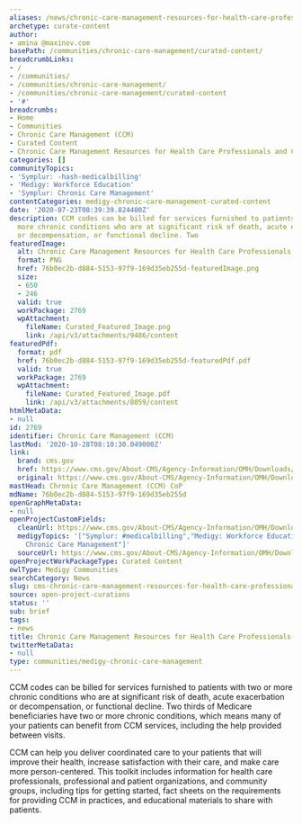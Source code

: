 ```yaml
---
aliases: /news/chronic-care-management-resources-for-health-care-professionals-and-communities
archetype: curate-content
author:
- amina @maxinov.com
basePath: /communities/chronic-care-management/curated-content/
breadcrumbLinks:
- /
- /communities/
- /communities/chronic-care-management/
- /communities/chronic-care-management/curated-content
- '#'
breadcrumbs:
- Home
- Communities
- Chronic Care Management (CCM)
- Curated Content
- Chronic Care Management Resources for Health Care Professionals and Communities
categories: []
communityTopics:
- 'Symplur: -hash-medicalbilling'
- 'Medigy: Workforce Education'
- 'Symplur: Chronic Care Management'
contentCategories: medigy-chronic-care-management-curated-content
date: '2020-07-23T08:39:39.824400Z'
description: CCM codes can be billed for services furnished to patients with two or
  more chronic conditions who are at significant risk of death, acute exacerbation
  or decompensation, or functional decline. Two
featuredImage:
  alt: Chronic Care Management Resources for Health Care Professionals and Communities
  format: PNG
  href: 76b0ec2b-d884-5153-97f9-169d35eb255d-featuredImage.png
  size:
  - 650
  - 246
  valid: true
  workPackage: 2769
  wpAttachment:
    fileName: Curated_Featured_Image.png
    link: /api/v3/attachments/9486/content
featuredPdf:
  format: pdf
  href: 76b0ec2b-d884-5153-97f9-169d35eb255d-featuredPdf.pdf
  valid: true
  workPackage: 2769
  wpAttachment:
    fileName: Curated_Featured_Image.pdf
    link: /api/v3/attachments/8059/content
htmlMetaData:
- null
id: 2769
identifier: Chronic Care Management (CCM)
lastMod: '2020-10-28T08:10:30.049000Z'
link:
  brand: cms.gov
  href: https://www.cms.gov/About-CMS/Agency-Information/OMH/Downloads/connected-hcptoolkit.pdf
  original: https://www.cms.gov/About-CMS/Agency-Information/OMH/Downloads/connected-hcptoolkit.pdf
mastHead: Chronic Care Management (CCM) CoP
mdName: 76b0ec2b-d884-5153-97f9-169d35eb255d
openGraphMetaData:
- null
openProjectCustomFields:
  cleanUrl: https://www.cms.gov/About-CMS/Agency-Information/OMH/Downloads/connected-hcptoolkit.pdf
  medigyTopics: '["Symplur: #medicalbilling","Medigy: Workforce Education","Symplur:
    Chronic Care Management"]'
  sourceUrl: https://www.cms.gov/About-CMS/Agency-Information/OMH/Downloads/connected-hcptoolkit.pdf
openProjectWorkPackageType: Curated Content
owlType: Medigy Communities
searchCategory: News
slug: cms-chronic-care-management-resources-for-health-care-professionals-and-communities
source: open-project-curations
status: ''
sub: brief
tags:
- news
title: Chronic Care Management Resources for Health Care Professionals and Communities
twitterMetaData:
- null
type: communities/medigy-chronic-care-management
---
```


<p>CCM codes can be billed for services furnished to patients with two or more chronic conditions who are at significant risk of death, acute exacerbation or decompensation, or functional decline. Two thirds of Medicare beneficiaries have two or more chronic conditions, which means many of your patients can benefit from CCM services, including the help provided between visits.</p><p>CCM can help you deliver coordinated care to your patients that will improve their health, increase satisfaction with their care, and make care more person-centered. This toolkit includes information for health care professionals, professional and patient organizations, and community groups, including tips for getting started, fact sheets on the requirements for providing CCM in practices, and educational materials to share with patients.&nbsp;</p>